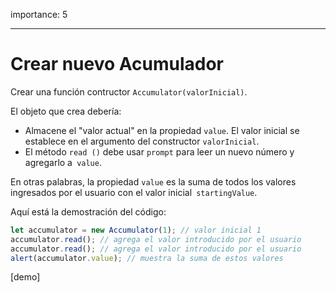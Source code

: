 importance: 5

---

# Crear nuevo Acumulador

Crear una función contructor `Accumulator(valorInicial)`.

El objeto que crea debería:

- Almacene el "valor actual" en la propiedad `value`. El valor inicial se establece en el argumento del constructor `valorInicial`.
- El método `read ()` debe usar `prompt` para leer un nuevo número y agregarlo a` value`.

En otras palabras, la propiedad `value` es la suma de todos los valores ingresados por el usuario con el valor inicial` startingValue`.

Aquí está la demostración del código:

```js
let accumulator = new Accumulator(1); // valor inicial 1
accumulator.read(); // agrega el valor introducido por el usuario
accumulator.read(); // agrega el valor introducido por el usuario
alert(accumulator.value); // muestra la suma de estos valores
```

[demo]
